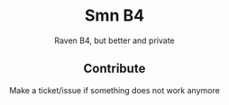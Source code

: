 <div align="center">
  
# Smn B4

Raven B4, but better and private

## Contribute
Make a ticket/issue if something does not work anymore
